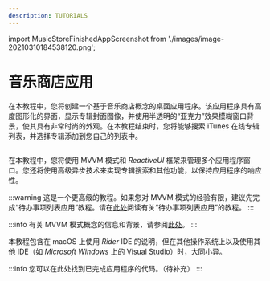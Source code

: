 ```yaml
---
description: TUTORIALS
---
```


import MusicStoreFinishedAppScreenshot from './images/image-20210310184538120.png';

# 音乐商店应用

在本教程中，您将创建一个基于音乐商店概念的桌面应用程序。该应用程序具有高度图形化的界面，显示专辑封面图像，并使用半透明的“亚克力”效果模糊窗口背景，使其具有非常时尚的外观。在本教程结束时，您将能够搜索 iTunes 在线专辑列表，并选择专辑添加到您自己的列表中。

<p><img className="image-zoom-medium" src={MusicStoreFinishedAppScreenshot} alt="" /></p>

在本教程中，您将使用 MVVM 模式和 _ReactiveUI_ 框架来管理多个应用程序窗口。您还将使用高级异步技术来实现专辑搜索和其他功能，以保持应用程序的响应性。

:::warning
这是一个更高级的教程。如果您对 MVVM 模式的经验有限，建议先完成“待办事项列表应用”教程。请在[此处](../todo-list-app/)阅读有关“待办事项列表应用”的教程。
:::

:::info
有关 MVVM 模式概念的信息和背景，请参阅[此处](../../concepts/the-mvvm-pattern/)。
:::

本教程包含在 macOS 上使用 _Rider_ IDE 的说明，但在其他操作系统上以及使用其他 IDE（如 _Microsoft Windows_ 上的 Visual Studio）时，大同小异。

:::info
您可以在此处找到已完成应用程序的代码。（待补充）
:::
